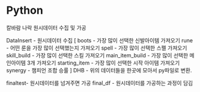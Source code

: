 # Python

칼바람 나락 원시데이터 수집 및 가공

DataInsert - 원시데이터 수집
[
boots - 가장 많이 선택한 신발아이템 가져오기
rune - 어떤 룬을 가장 많이 선택했는지 가져오기
spell - 가장 많이 선택한 스펠 가져오기
skill_build - 가장 많이 선택한 스킬 가져오기
main_item_build - 가장 많이 선택한 메인아이템 3개 가져오기
starting_item - 가장 많이 선택한 시작 아이템 가져오기
synergy - 챔피언 조합 승률
] 
DHB - 위의 데이터들을 한곳에 모아서 py파일로 변환.


finaltest- 원시데이터를 넘겨주면 가공
final_df - 원시데이터를 가공하는 과정이 담김
